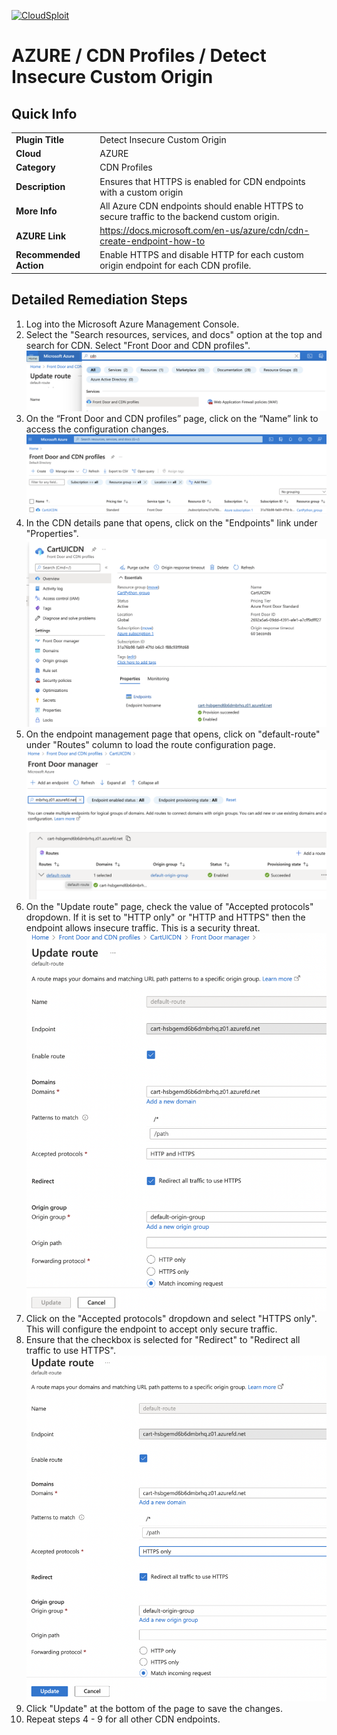 [![CloudSploit](https://cloudsploit.com/img/logo-new-big-text-100.png "CloudSploit")](https://cloudsploit.com)

# AZURE / CDN Profiles / Detect Insecure Custom Origin

## Quick Info

| | |
|-|-|
| **Plugin Title** | Detect Insecure Custom Origin |
| **Cloud** | AZURE |
| **Category** | CDN Profiles |
| **Description** | Ensures that HTTPS is enabled for CDN endpoints with a custom origin |
| **More Info** | All Azure CDN endpoints should enable HTTPS to secure traffic to the backend custom origin. |
| **AZURE Link** | https://docs.microsoft.com/en-us/azure/cdn/cdn-create-endpoint-how-to |
| **Recommended Action** | Enable HTTPS and disable HTTP for each custom origin endpoint for each CDN profile. |

## Detailed Remediation Steps
1. Log into the Microsoft Azure Management Console.
2. Select the "Search resources, services, and docs" option at the top and search for CDN. Select "Front Door and CDN profiles".</br> <img src="/resources/azure/cdnprofiles/detect-insecure-custom-origin/step2.png"/>
3. On the “Front Door and CDN profiles” page, click on the “Name” link to access the configuration changes.</br> <img src="/resources/azure/cdnprofiles/detect-insecure-custom-origin/step3.png"/>
4. In the CDN details pane that opens, click on the "Endpoints" link under "Properties".</br> <img src="/resources/azure/cdnprofiles/detect-insecure-custom-origin/step4.png"/>
5. On the endpoint management page that opens, click on "default-route" under "Routes" column to load the route configuration page.</br> <img src="/resources/azure/cdnprofiles/detect-insecure-custom-origin/step5.png"/>
6. On the "Update route" page, check the value of "Accepted protocols" dropdown. If it is set to "HTTP only" or "HTTP and HTTPS" then the endpoint allows insecure traffic. This is a security threat.</br> <img src="/resources/azure/cdnprofiles/detect-insecure-custom-origin/step6.png"/>
7. Click on the "Accepted protocols" dropdown and select "HTTPS only". This will configure the endpoint to accept only secure traffic.
8. Ensure that the checkbox is selected for "Redirect" to "Redirect all traffic to use HTTPS".</br> <img src="/resources/azure/cdnprofiles/detect-insecure-custom-origin/step7.png"/>
9. Click "Update" at the bottom of the page to save the changes.
10. Repeat steps 4 - 9 for all other CDN endpoints.

